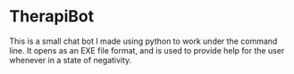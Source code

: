 # TherapiBot
This is a small chat bot I made using python to work under the command line. It opens as an EXE file format, and is used to provide help for the user whenever in a state of negativity.
